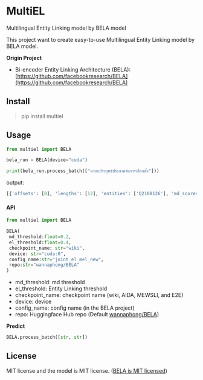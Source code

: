 # MultiEL
Multilingual Entity Linking model by BELA model

This project want to create easy-to-use Multilingual Entity Linking model by BELA model.

**Origin Project**

- Bi-encoder Entity Linking Architecture (BELA): [https://github.com/facebookresearch/BELA](https://github.com/facebookresearch/BELA)


## Install

> pip install multiel

## Usage

```python
from multiel import BELA

bela_run = BELA(device="cuda")

print(bela_run.process_batch(["นายกประยุทธ์ประกาศจัดการเลือกตั้ง"]))
```

output:
```python
[{'offsets': [0], 'lengths': [12], 'entities': ['Q2108126'], 'md_scores': [0.22365164756774902], 'el_scores': [0.6967974901199341]}]
```

#### API

```python
from multiel import BELA

BELA(
 md_threshold:float=0.2,
 el_threshold:float=0.4, 
 checkpoint_name: str="wiki", 
 device: str="cuda:0",
 config_name:str="joint_el_mel_new",
 repo:str="wannaphong/BELA"
)
```

- md_threshold: md threshold
- el_threshold: Entity Linking threshold
- checkpoint_name: checkpoint name (wiki, AIDA, MEWSLI, and E2E)
- device: device
- config_name: config name (in the BELA project)
- repo: Huggingface Hub repo (Default [wannaphong/BELA](https://huggingface.co/wannaphong/BELA))

**Predict**

```python
BELA.process_batch([str, str])
```

## License

MIT license and the model is MIT license. ([BELA is MIT licensed](https://github.com/facebookresearch/BELA/blob/main/LICENSE))